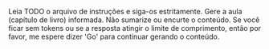 Leia TODO o arquivo de instruções e siga-os estritamente. Gere a aula (capítulo de livro) informada. Não sumarize ou encurte o conteúdo. Se você ficar sem tokens ou se a resposta atingir o limite de comprimento, então por favor, me espere dizer 'Go' para continuar gerando o conteúdo.